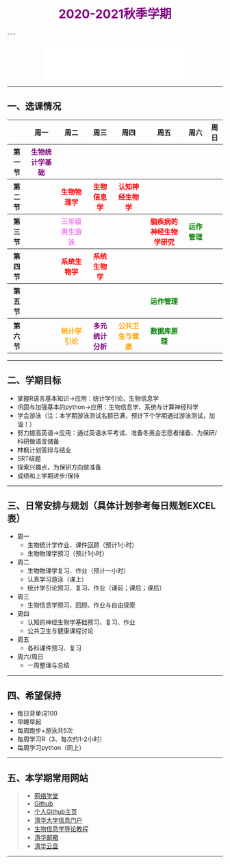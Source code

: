 
<h1 style="color:purple;text-align:center;">
    2020-2021秋季学期
</h1>
---

<p align="center">
<iframe frameborder="no" border="0" marginwidth="0" marginheight="0" width=330 height=86 src="//music.163.com/outchain/player?type=2&id=523863496&auto=1&height=66"></iframe>
</p>

---

## 一、选课情况
<table>
    <thead>
        <tr>
            <th>   </th>
            <th>周一</th>
            <th>周二</th>
            <th>周三</th>
            <th>周四</th>
            <th>周五</th>
            <th>周六</th>
            <th>周日</th>
        </tr>
    </thead>
    <tbody>
        <tr>
            <th>第一节</th>
            <th style="color:purple;">生物统计学基础</th>
            <th> </th>
            <th> </th>
            <th> </th>
            <th> </th>
            <th> </th>
            <th> </th>
        </tr>
        <tr>
            <th>第二节</th>
            <th> </th>
            <th style="color:red;">生物物理学</th>
            <th style="color:red;">生物信息学</th>
            <th style="color:red;">认知神经生物学</th>
            <th> </th>
            <th> </th>
            <th> </th>
        </tr>
        <tr>
            <th>第三节</th>
            <th> </th>
            <th style="color:violet;">三年级男生游泳</th>
            <th> </th>
            <th> </th>
            <th style="color:red;">脑疾病的神经生物学研究</th>
            <th style="color:green;">运作管理</th>
            <th> </th>
        </tr>
        <tr>
            <th>第四节</th>
            <th> </th>
            <th style="color:red;">系统生物学</th>
            <th style="color:red;">系统生物学</th>
            <th> </th>
            <th> </th>
            <th> </th>
            <th> </th>
        </tr>
        <tr>
            <th>第五节</th>
            <th> </th>
            <th> </th>
            <th> </th>
            <th> </th>
            <th style="color:green;">运作管理</th>
            <th> </th>
            <th> </th>
        </tr>
        <tr>
            <th>第六节</th>
            <th> </th>
            <th style="color:orange;">统计学引论</th>
            <th style="color:purple;">多元统计分析</th>
            <th style="color:orange;">公共卫生与健康</th>
            <th style="color:green;">数据库原理</th>
            <th> </th>
            <th> </th>
        </tr>              
    </tbody>
</table>

---

## 二、学期目标
  - 掌握R语言基本知识→应用：统计学引论、生物信息学
  - 巩固与加强基本的python→应用：生物信息学、系统与计算神经科学
  - 学会游泳（注：本学期游泳测试名额已满，预计下个学期通过游泳测试，加油！）
  - 努力提高英语→应用：通过英语水平考试、准备冬奥会志愿者储备、为保研/科研做语言储备
  - 林枫计划答辩与结业
  - SRT结题
  - 探索兴趣点，为保研方向做准备
  - 成绩和上学期进步/保持

---

## 三、日常安排与规划（具体计划参考每日规划EXCEL表）
  - 周一
    - 生物统计学作业、课件回顾（预计1小时）
    - 生物物理学预习（预计1小时）
  - 周二
    - 生物物理学复习、作业（预计一小时）
    - 认真学习游泳（课上）
    - 统计学引论预习、复习、作业（课前；课后；课后）
  - 周三
    - 生物信息学预习、回顾、作业与自由探索
  - 周四
    - 认知的神经生物学基础预习、复习、作业
    - 公共卫生与健康课程讨论
  - 周五
    - 各科课件预习、复习
  - 周六/周日
    - 一周整理与总结

---

## 四、希望保持
 - 每日背单词100
 - 早睡早起
 - 每周跑步+游泳共5次
 - 每周学习R（3、每次约1-2小时）
 - 每周学习python（同上）

---

## 五、本学期常用网站
 >- [网络学堂](https://learn.tsinghua.edu.cn/)
 >- [Github](https://github.com/)
 >- [个人Github主页](https://sirjoeyu.github.io/)
 >- [清华大学信息门户](http://info.tsinghua.edu.cn/)
 >- [生物信息学导论教程](https://lulab2.gitbook.io/teaching/)
 >- [清华邮箱](https://mails.tsinghua.edu.cn/)
 >- [清华云盘](https://cloud.tsinghua.edu.cn/)

---

